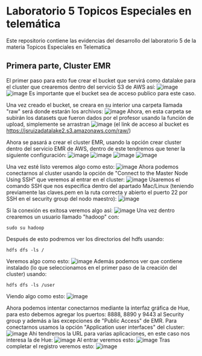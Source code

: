 # Laboratorio 5 Topicos Especiales en telemática 

Este repositorio contiene las evidencias del desarrollo del laboratorio 5 de la materia Topicos Especiales en Telematica 

## Primera parte, Cluster EMR
El primer paso para esto fue crear el bucket que servirá como datalake para el cluster que crearemos dentro del servicio S3 de AWS así:
![image](https://user-images.githubusercontent.com/71454879/169939179-dece8274-9962-43ad-9be2-390efbaf3b14.png)
![image](https://user-images.githubusercontent.com/71454879/169939202-98973ff3-09b3-43e4-b19c-d4f3e80a81ea.png)
Es importante que el bucket sea de acceso publico para este caso.

Una vez creado el bucket, se creara en su interior una carpeta llamada "raw" será donde estarán los archivos:
![image](https://user-images.githubusercontent.com/71454879/169939918-3f7180f6-5bbf-4113-80ab-fc1a606240e2.png)
Ahora, en esta carpeta se subirán los datasets que fueron dados por el profesor usando la función de upload, simplemente se arrastran
![image](https://user-images.githubusercontent.com/71454879/169939989-f2c8903e-9b7c-40f1-a9f7-1bda8834f690.png)
(el link de acceso al bucket es https://jsruizadatalake2.s3.amazonaws.com/raw/)

Ahora se pasará a crear el cluster EMR, usando la opción crear cluster dentro del servicio EMR de AWS, dentro de este tendremos que 
tener la siguiente configuración:
![image](https://user-images.githubusercontent.com/71454879/169942034-531c139f-b2bf-47b0-8e3b-17a17372e46a.png)
![image](https://user-images.githubusercontent.com/71454879/169942069-7671f2ee-b362-4a72-85be-346cf32d97de.png)
![image](https://user-images.githubusercontent.com/71454879/169942079-6d46af09-cbba-4fec-ba49-03b0d9e91bdc.png)
![image](https://user-images.githubusercontent.com/71454879/169942106-e175ed03-4b92-4cb0-bda7-af1d49fd6edd.png)

Una vez esté listo veremos algo como esto:
![image](https://user-images.githubusercontent.com/71454879/169944182-08b88d03-d64b-4d17-bf70-a6ae2fb6a070.png)
Ahora podemos conectarnos al cluster usando la opción de "Connect to the Master Node Using SSH" que veremos al entrar en el cluster:
![image](https://user-images.githubusercontent.com/71454879/169944258-37ba1037-1e71-42ef-ae47-20230be352e8.png)
Usaremos el comando SSH que nos especifica dentro del apartado Mac/Linux (teniendo previamente las claves.pem en la ruta correcta y abierto
el puerto 22 por SSH en el security group del nodo maestro):
![image](https://user-images.githubusercontent.com/71454879/169945048-160f727a-b211-4bfd-9b5a-b28929dfecde.png)

Si la conexión es exitosa veremos algo así:
![image](https://user-images.githubusercontent.com/71454879/169945140-41aceb5e-a898-4a1e-a6b9-bcfe89481fda.png)
Una vez dentro crearemos un usuario llamado "hadoop" con:
```shell
sudo su hadoop
```
Después de esto podremos ver los directorios del hdfs usando:
```shell
hdfs dfs -ls /
```
Veremos algo como esto:
![image](https://user-images.githubusercontent.com/71454879/169945354-c3d586ee-ccbb-4d3c-850d-04f3754c292c.png)
Además podemos ver que contiene instalado (lo que seleccionamos en el primer paso de la creación del cluster) usando:
```shell
hdfs dfs -ls /user
```
Viendo algo como esto:
![image](https://user-images.githubusercontent.com/71454879/169945563-0af574a3-5176-4548-8af0-31ff7ca4b7f3.png)

Ahora podemos intentar conectarnos mediante la interfaz gráfica de Hue, para esto debemos agregar los puertos: 8888, 8890 y 9443 al 
Security group y además a las excepciones de "Public Access" de EMR. 
Para conectarnos usamos la opción "Application user interfaces" del cluster:
![image](https://user-images.githubusercontent.com/71454879/169946774-603b87d4-ae63-4cce-b8ff-a370f7202e73.png)
Ahi tendremos la URL para varias aplicaciones, en este caso nos interesa la de Hue:
![image](https://user-images.githubusercontent.com/71454879/169946823-c2c23aff-cd94-4ff8-84ed-fc4bc25f4fb9.png)
Al entrar veremos esto:
![image](https://user-images.githubusercontent.com/71454879/169946927-dfaf638b-4b6f-4ca3-b17c-0f660403876a.png)
Tras completar el registro veremos esto:
![image](https://user-images.githubusercontent.com/71454879/169947011-3932a6da-5acf-47bf-b2cd-4a6b705a25f2.png)



